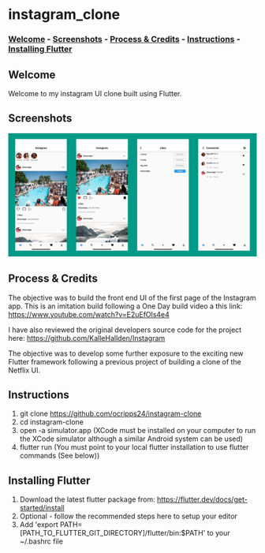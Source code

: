 # instagram_clone

### [Welcome](#welcome) - [Screenshots](#screenshots) - [Process & Credits](#process--credits) - [Instructions](#instructions) - [Installing Flutter](#installing-flutter)

## Welcome

Welcome to my instagram UI clone built using Flutter. 

## Screenshots

<img src="screenshots/group.jpg">

## Process & Credits
The objective was to build the front end UI of the first page of the Instagram app. This is an imitation build following a One Day build video a this link: https://www.youtube.com/watch?v=E2uEfOls4e4

I have also reviewed the original developers source code for the project here: https://github.com/KalleHallden/Instagram 

The objective was to develop some further exposure to the exciting new Flutter framework following a previous project of building a clone of the Netflix UI. 

## Instructions

1. git clone https://github.com/ocripps24/instagram-clone
2. cd instagram-clone
3. open -a simulator.app (XCode must be installed on your computer to run the XCode simulator although a similar Android system can be used)
4. flutter run (You must point to your local flutter installation to use flutter commands (See below))

## Installing Flutter

1. Download the latest flutter package from: https://flutter.dev/docs/get-started/install
2. Optional - follow the recommended steps here to setup your editor
3. Add 'export PATH=[PATH_TO_FLUTTER_GIT_DIRECTORY]/flutter/bin:$PATH' to your ~/.bashrc file